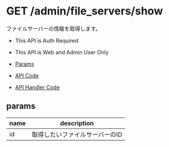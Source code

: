 # GET /admin/file_servers/show

ファイルサーバーの情報を取得します。

- This API is Auth Required
- This API is Web and Admin User Only

- [Params](#params)
- [API Code](/src/endpoints/admin/file_servers/show.js)
- [API Handler Code](/src/handlers/web/admin/file_servers/show.js)

## params


name|description
---|---
id|取得したいファイルサーバーのID
